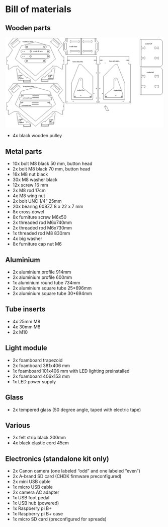 # Bill of materials

## Wooden parts
![archivist wooden parts named](pictures/archivist_wooden_parts.png "archivist wooden parts")
* 4x black wooden pulley

## Metal parts
* 10x bolt M8 black 50 mm, button head
* 2x bolt M8 black 70 mm, button head
* 16x M8 nut black
* 30x M8 washer black
* 12x screw 16 mm
* 2x M8 rod 17cm
* 4x M8 wing nut
* 2x bolt UNC 1/4” 25mm
* 20x bearing 608ZZ 8 x 22 x 7 mm
* 8x cross dowel
* 8x furniture screw M6x50
* 2x threaded rod M6x740mm
* 2x threaded rod M6x730mm
* 1x threaded rod M8 830mm
* 4x big washer
* 8x furniture cap nut M6

## Aluminium
* 2x aluminium profile 914mm 
* 2x aluminium profile 600mm 
* 1x aluminium round tube 734mm
* 2x aluminium square tube 25*696mm
* 2x aluminium square tube 30*694mm

## Tube inserts
* 4x 25mm M8
* 4x 30mm M8
* 2x M10

## Light module
* 2x foamboard trapezoid
* 2x foamboard 381x406 mm
* 1x foamboard 101x406 mm with LED lighting preinstalled
* 2x foamboard 406x153 mm
* 1x LED power supply

## Glass
* 2x tempered glass (50 degree angle, taped with electric tape)

## Various
* 2x felt strip black 200mm
* 4x black elastic cord 45cm

## Electronics (standalone kit only)
* 2x Canon camera (one labeled “odd” and one labeled “even”)
* 2x A-brand SD card (CHDK firmware preconfigured)
* 2x mini USB cable
* 1x micro USB cable
* 2x camera AC adapter
* 1x USB foot pedal
* 1x USB hub (powered)
* 1x Raspberry pi B+
* 1x Raspberry pi B+ case
* 1x micro SD card (preconfigured for spreads)
